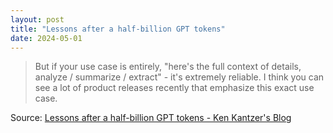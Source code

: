 ```yaml
---
layout: post
title: "Lessons after a half-billion GPT tokens"
date: 2024-05-01
---
```


> But if your use case is entirely, "here's the full context of details,
analyze / summarize / extract" - it's extremely reliable. I think you can
see a lot of product releases recently that emphasize this exact use case.

Source: [Lessons after a half-billion GPT tokens - Ken Kantzer's Blog](
https://kenkantzer.com/lessons-after-a-half-billion-gpt-tokens/)

